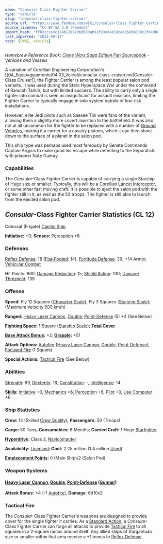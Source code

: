 ```yaml
---
name: "Consular-Class Fighter Carrier"
type: "vehicle"
slug: "consular-class-fighter-carrier"
source_url: "https://swse.fandom.com/wiki/Consular-Class_Fighter_Carrier"
source_license: "CC BY-SA 3.0 (Fandom)"
import_hash: "ff83ccce3c154b1108236d580ab91f03c84433ca835e50850c1f04d0dffaeee1"
last_imported: "2025-09-12"
tags: [SWSE, Vehicle]
---
```

*Homebrew Reference Book: [Clone Wars Saga Edition Fan Sourcebook](https://swse.fandom.com/wiki/Clone_Wars_Saga_Edition_Fan_Sourcebook) - Vehicles and Vessels*

A variation of Corellian Engineering Corporation's [[04_Equipaggiamento/04.03_Veicoli/consular-class-cruiser.md|*Consular*-Class Cruiser]], the Fighter Carrier is among the least popular salon pod variants. It was used during the Stark Hyperspace War under the command of Ranulph Tarkin, but with limited success. The ability to carry only a single fighter into combat is seen as insignificant for assault missions, limiting the Fighter Carrier to typically engage in solo system patrols of low-risk installations.

However, elite Jedi pilots such as Saesee Tiin were fans of the variant, allowing them a slightly more covert insertion to the battlefield. It was also not at all uncommon for the fighter to be replaced with a number of [Ground Vehicles](https://swse.fandom.com/wiki/Ground_Vehicles), making it a carrier for a cavalry platoon, which it can then shoot down to the surface of a planet in the salon pod.

This ship type was perhaps used most famously by Senate Commando Captain Argyus to make good his escape while defecting to the Separatists with prisoner Nute Gunray.

### Capabilities
The *Consular*-Class Fighter Carrier is capable of carrying a single Starship of Huge size or smaller. Typically, this will be a [Corellian Lancet Interceptor](https://swse.fandom.com/wiki/Corellian_Lancet_Interceptor), or some other fast moving craft. It is possible to eject the salon pod with the fighter still in it, as well as the 50 troops. The fighter is still able to launch from the ejected salon pod.

## *Consular*-Class Fighter Carrier Statistics (CL 12)
Colossal (Frigate) [Capital Ship](https://swse.fandom.com/wiki/Capital_Ship)

**[Initiative](https://swse.fandom.com/wiki/Initiative):** +0; **Senses:** [Perception](https://swse.fandom.com/wiki/Perception) +6
### Defenses
[Reflex Defense](https://swse.fandom.com/wiki/Reflex_Defense_(Vehicles)): 18 ([Flat-Footed](https://swse.fandom.com/wiki/Flat-Footed): 14), [Fortitude Defense](https://swse.fandom.com/wiki/Fortitude_Defense_(Vehicles)): 39; +14 Armor, [Vehicular Combat](https://swse.fandom.com/wiki/Vehicular_Combat)

Hit Points: 960; [Damage Reduction](https://swse.fandom.com/wiki/Damage_Reduction): 15; [Shield Rating](https://swse.fandom.com/wiki/Shield_Rating): 100; [Damage Threshold](https://swse.fandom.com/wiki/Damage_Threshold_(Vehicles)): 139
### Offense
**Speed:** Fly 12 Squares ([Character Scale](https://swse.fandom.com/wiki/Character_Scale)), Fly 3 Squares ([Starship Scale](https://swse.fandom.com/wiki/Starship_Scale)); (Maximum Velocity 900 km/h)

**Ranged:** [Heavy Laser Cannon](https://swse.fandom.com/wiki/Heavy_Laser_Cannon), [Double](https://swse.fandom.com/wiki/Double), [Point-Defense](https://swse.fandom.com/wiki/Point-Defense) (5) +4 (See Below)

**[Fighting Space](https://swse.fandom.com/wiki/Fighting_Space):** 1 Square ([Starship Scale](https://swse.fandom.com/wiki/Starship_Scale)); **[Total Cover](https://swse.fandom.com/wiki/Total_Cover)**

**[Base Attack Bonus](https://swse.fandom.com/wiki/Base_Attack_Bonus):** +2; **[Grapple](https://swse.fandom.com/wiki/Grapple):** +51

**Attack Options:** [Autofire](https://swse.fandom.com/wiki/Autofire_(Vehicle_Combat)) ([Heavy Laser Cannon](https://swse.fandom.com/wiki/Heavy_Laser_Cannon), [Double](https://swse.fandom.com/wiki/Double), [Point-Defense](https://swse.fandom.com/wiki/Point-Defense)), [Focused Fire](https://swse.fandom.com/wiki/Focused_Fire) (1 Square)

**Special Actions:** [Tactical Fire](https://swse.fandom.com/wiki/Tactical_Fire) (See Below)
### Abilities
[Strength](https://swse.fandom.com/wiki/Strength): 69, [Dexterity](https://swse.fandom.com/wiki/Dexterity): 18, [Constitution](https://swse.fandom.com/wiki/Constitution): -, [Intelligence](https://swse.fandom.com/wiki/Intelligence): 14

**[Skills](https://swse.fandom.com/wiki/Skills):** [Initiative](https://swse.fandom.com/wiki/Initiative) +0, [Mechanics](https://swse.fandom.com/wiki/Mechanics) +6, [Perception](https://swse.fandom.com/wiki/Perception) +6, [Pilot](https://swse.fandom.com/wiki/Pilot) +0, [Use Computer](https://swse.fandom.com/wiki/Use_Computer) +6
### Ship Statistics
**Crew:** 13 (Skilled [Crew Quality](https://swse.fandom.com/wiki/Crew_Quality)); **Passengers:** 50 (Troops)

**Cargo:** 50 Tons; **Consumables:** 6 Months; **Carried Craft:** 1 Huge [Starfighter](https://swse.fandom.com/wiki/Starfighter)

**[Hyperdrive](https://swse.fandom.com/wiki/Hyperdrive):** Class 2, [Navicomputer](https://swse.fandom.com/wiki/Navicomputer)

**Availability:** [Licensed](https://swse.fandom.com/wiki/Licensed); **Cost:** 2.25 million (1.4 million [Used](https://swse.fandom.com/wiki/Used))

**[Emplacement Points](https://swse.fandom.com/wiki/Emplacement_Points):** 0 (Main Ship)/2 (Salon Pod)
### Weapon Systems
#### **[Heavy Laser Cannon](https://swse.fandom.com/wiki/Heavy_Laser_Cannon), [Double](https://swse.fandom.com/wiki/Double), [Point-Defense](https://swse.fandom.com/wiki/Point-Defense) ([Gunner](https://swse.fandom.com/wiki/Gunner))**
**Attack Bonus:** +4 (-1 [Autofire](https://swse.fandom.com/wiki/Autofire_(Vehicle_Combat))), **Damage:** 6d10x2
### Tactical Fire
The *Consular*-Class Fighter Carrier's weapons are designed to provide cover for the single fighter it carries. As a [Standard Action](https://swse.fandom.com/wiki/Standard_Action), a *Consular*-Class Fighter Carrier can forgo all attacks to provide [Tactical Fire](https://swse.fandom.com/wiki/Tactical_Fire) to all squares in a 2-square radius around itself. Any allied ships of Gargantuan size or smaller within that area receive a +1 bonus to [Reflex Defense](https://swse.fandom.com/wiki/Reflex_Defense_(Vehicles)).